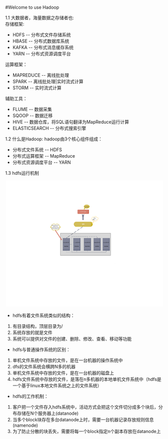 #Welcome to use Hadoop

1.1 大数据者，海量数据之存储者也:  
  存储框架:  
  * HDFS -- 分布式文件存储系统  
  * HBASE -- 分布式数据库系统  
  * KAFKA -- 分布式消息缓存系统  
  * YARN -- 分布式资源调度平台  
  

  运算框架：  
  * MAPREDUCE -- 离线批处理  
  * SPARK -- 离线批处理|实时流式计算  
  * STORM --  实时流式计算  

辅助工具：  
  * FLUME -- 数据采集  
  * SQOOP -- 数据迁移  
  * HIVE -- 数据仓库，将SQL语句翻译为MapReduce运行计算
  * ELASTICSEARCH -- 分布式搜索引擎
  

1.2 什么是Hadoop:
hadoop由3个核心组件组成：  
* 分布式文件系统 -- HDFS  
* 分布式运算框架 -- MapReduce  
* 分布式资源调度平台 -- YARN  

1.3 hdfs运行机制


<p align="center">
	<img src="images/hdfs原理1.png" width="500" height="400">
</p>



* hdfs有着文件系统类似的结构：  
1.  有目录结构，顶层目录为/  
2. 系统存放的就是文件  
3. 系统可以提供对文件的创建、删除、修改、查看、移动等功能

* hdfs与普通操作系统的区别：
1. 单机文件系统中存放的文件，是在一台机器的操作系统中  
2. dfs的文件系统会横跨N多的机器  
3. 单机文件系统中存放的文件，是在一台机器的磁盘上  
4. hdfs文件系统中存放的文件，是落在n多机器的本地单机文件系统中（hdfs是一个基于linux本地文件系统之上的文件系统）

* hdfs的工作机制：
1. 客户把一个文件存入hdfs系统中，活动方式会把这个文件切分成多个块后，分布存储在N个服务器上(datanode)  
2. 当多个block块存在多台datanode上时，需要一台机器记录存放规则信息(namenode)  
3. 为了防止分散的块丢失，需要将每一个block指定n个副本存放在datanode上
